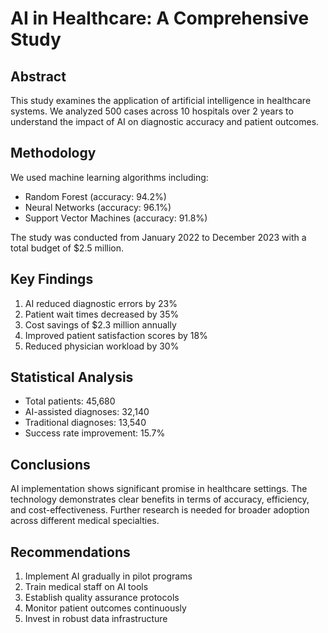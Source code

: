 # AI in Healthcare: A Comprehensive Study

## Abstract
This study examines the application of artificial intelligence in healthcare systems.
We analyzed 500 cases across 10 hospitals over 2 years to understand the impact
of AI on diagnostic accuracy and patient outcomes.

## Methodology
We used machine learning algorithms including:
- Random Forest (accuracy: 94.2%)
- Neural Networks (accuracy: 96.1%) 
- Support Vector Machines (accuracy: 91.8%)

The study was conducted from January 2022 to December 2023 with a total
budget of $2.5 million.

## Key Findings
1. AI reduced diagnostic errors by 23%
2. Patient wait times decreased by 35%
3. Cost savings of $2.3 million annually
4. Improved patient satisfaction scores by 18%
5. Reduced physician workload by 30%

## Statistical Analysis
- Total patients: 45,680
- AI-assisted diagnoses: 32,140
- Traditional diagnoses: 13,540
- Success rate improvement: 15.7%

## Conclusions
AI implementation shows significant promise in healthcare settings.
The technology demonstrates clear benefits in terms of accuracy,
efficiency, and cost-effectiveness. Further research is needed 
for broader adoption across different medical specialties.

## Recommendations
1. Implement AI gradually in pilot programs
2. Train medical staff on AI tools
3. Establish quality assurance protocols
4. Monitor patient outcomes continuously
5. Invest in robust data infrastructure 